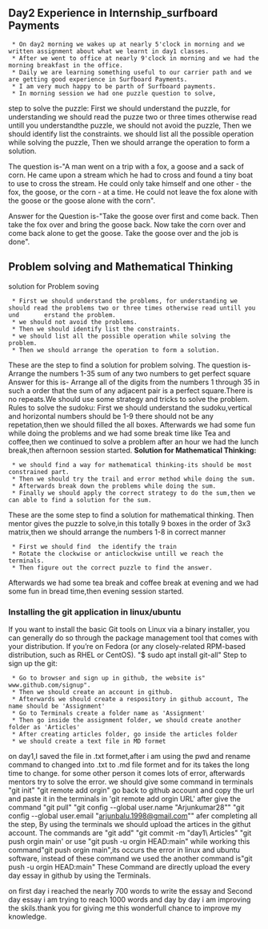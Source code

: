 ## Day2 Experience in Internship_surfboard Payments
     * On day2 morning we wakes up at nearly 5'clock in morning and we written assignment about what we learnt in day1 classes.
     * After we went to office at nearly 9'clock in morning and we had the morning breakfast in the office.
     * Daily we are learning something useful to our carrier path and we are getting good experience in Surfboard Payments.
     * I am very much happy to be parth of Surfboard payments.
     * In morning session we had one puzzle question to solve,
step to solve the puzzle:
     First we should understand the puzzle, for understanding we should read the puzze two or three times otherwise read untill you understandthe puzzle, we should not avoid the puzzle, Then we should identify list the constraints. we should list all the possible operation while solving the puzzle, Then we should arrange the operation to form a solution.

The question is-"A man went on a trip with a fox, a goose and a sack of corn. He came upon a stream which he had to cross and found a tiny boat to use to cross the stream. He could only take himself and one other - the fox, the goose, or the corn - at a time. He could not leave the fox alone with the goose or the goose alone with the corn".

Answer for the Question is-"Take the goose over first and come back. Then take the fox over and bring the goose back. Now take the corn over and come back alone to get the goose. Take the goose over and the job is done".
## Problem solving and Mathematical Thinking
  solution for Problem soving

     * First we should understand the problems, for understanding we should read the problems two or three times otherwise read untill you und       erstand the problem.
     * we should not avoid the problems.
     * Then we should identify list the constraints.
     * we should list all the possible operation while solving the problem.
     * Then we should arrange the operation to form a solution.
  
  These are the step to find a solution for problem solving.
  The question is- Arrange the numbers 1-35 sum of any two numbers to get perfect square
  Answer for this is- Arrange all of the digits from the numbers 1 through 35 in such a order that the sum of any adjacent pair is a perfect square.There is no repeats.We should use some strategy and tricks to solve the problem.
  Rules to solve the sudoku:
     First we should understand the sudoku,vertical and horizontal numbers should be 1-9 there should not be any repetation,then we should filled the all boxes.
Afterwards we had some fun while doing the problems and we had some break time like Tea and coffee,then we continued to solve a problem after an hour we had the lunch break,then afternoon session started.
 **Solution for Mathematical Thinking:**

     * we should find a way for mathematical thinking-its should be most constrained part.
     * Then we should try the trail and error method while doing the sum.
     * Afterwards break down the problems while doing the sum.
     * Finally we should apply the correct strategy to do the sum,then we can able to find a solution for the sum.

These are the some step to find a solution for mathematical thinking.
Then mentor gives the puzzle to solve,in this totally 9 boxes in the order of  3x3 matrix,then we should arrange the numbers 1-8 in correct manner
    
     * First we should find  the identify the train
     * Rotate the clockwise or anticlockwise untill we reach the terminals.
     * Then figure out the correct puzzle to find the answer.

Afterwards we had some tea break and coffee break at evening and we had some fun in bread time,then evening session started.
### Installing the git application in linux/ubuntu
If you want to install the basic Git tools on Linux via a binary installer, you can generally do so through the package management tool that comes with your distribution. If you’re on Fedora (or any closely-related RPM-based distribution, such as RHEL or CentOS).
  "$ sudo apt install git-all"
 Step to sign up the git:

     * Go to browser and sign up in github, the website is" www.github.com/signup".
     * Then we should create an account in github.
     * Afterwards we should create a respository in github account, The name should be 'Assignment'
     * Go to Terminals create a folder name as 'Assignment'
     * Then go inside the assignment folder, we should create another folder as 'Articles'
     * After creating articles folder, go inside the articles folder
     * we should create a text file in MD formet

on day1,I saved the file in .txt formet,after i am using the pwd and rename command to changed into .txt to .md file formet and for its takes the long time to change. for some other person it comes lots of error, afterwards mentors try to solve the error. 
we should give some command in terminals
     "git init"
     "git remote add orgin"
go back to github account and copy the url and paste it in the terminals in 'git remote add orgin URL'
after give the command "git pull"
                       "git config --global user.name "Arjunkumar28""
                       "git config --global user.email "arjunbalu.1998@gmail.com""
afer completing all the step, By using the terminals we should upload the artices in the githut account.
The commands are "git add"
                 "git commit -m "day1\ Articles"
                 "git push orgin main' or use "git push -u orgin HEAD:main"
while working this command"git push orgin main",its occurs the error in linux and ubuntu software, instead of these command we used the another command is"git push -u orgin HEAD:main"
These Command are directly upload the every day essay in github by using the Terminals.

on first day i reached the nearly 700 words to write the essay and Second day essay i am trying to reach 1000 words and day by day i am improving the skils.thank you for giving me this wonderfull chance to improve my knowledge.
